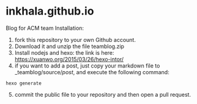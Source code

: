 # inkhala.github.io
Blog for ACM team
Installation:  
1. fork this repository to your own Github account.
2. Download it and unzip the file teamblog.zip
3. Install nodejs and hexo: the link is here: https://xuanwo.org/2015/03/26/hexo-intor/
4. if you want to add a post, just copy your markdown file to  _teamblog/source/_post_, and execute the following command:  
```
hexo generate
```
5. commit the public file to your repository and then open a pull request.  
